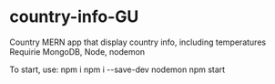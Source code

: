 # country-info-GU
Country MERN app that display country info, including temperatures
Requirie MongoDB, Node, nodemon

To start, use:
npm i
npm i --save-dev nodemon
npm start
